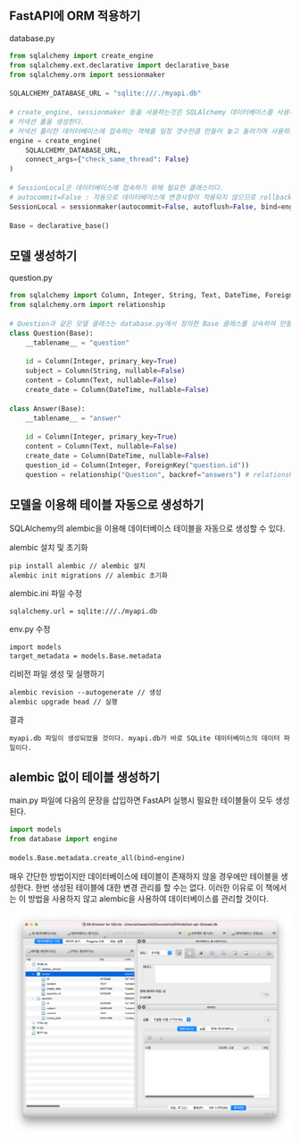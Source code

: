## FastAPI에 ORM 적용하기
database.py
```python
from sqlalchemy import create_engine
from sqlalchemy.ext.declarative import declarative_base
from sqlalchemy.orm import sessionmaker

SQLALCHEMY_DATABASE_URL = "sqlite:///./myapi.db"

# create_engine, sessionmaker 등을 사용하는것은 SQLAlchemy 데이터베이스를 사용하기 위해 따라야 할 규칙이다.
# 커넥션 풀을 생성한다.
# 커넥션 풀이란 데이터베이스에 접속하는 객체를 일정 갯수만큼 만들어 놓고 돌려가며 사용하는 것이다.
engine = create_engine(
    SQLALCHEMY_DATABASE_URL,
    connect_args={"check_same_thread": False}
)

# SessionLocal은 데이터베이스에 접속하기 위해 필요한 클래스이다.
# autocommit=False : 자동으로 데이터베이스에 변경사항이 적용되지 않으므로 rollback으로 되돌리는 것이 가능하다.
SessionLocal = sessionmaker(autocommit=False, autoflush=False, bind=engine)

Base = declarative_base()
```

## 모델 생성하기
question.py
```python
from sqlalchemy import Column, Integer, String, Text, DateTime, ForeignKey
from sqlalchemy.orm import relationship

# Question과 같은 모델 클래스는 database.py에서 정의한 Base 클래스를 상속하여 만들어야 한다.
class Question(Base):
    __tablename__ = "question"

    id = Column(Integer, primary_key=True)
    subject = Column(String, nullable=False)
    content = Column(Text, nullable=False)
    create_date = Column(DateTime, nullable=False)

class Answer(Base):
    __tablename__ = "answer"

    id = Column(Integer, primary_key=True)
    content = Column(Text, nullable=False)
    create_date = Column(DateTime, nullable=False)
    question_id = Column(Integer, ForeignKey("question.id"))
    question = relationship("Question", backref="answers") # relationship의 첫 번째 파라미터는 참조할 모델명이고 두 번째 backref 파라미터는 역참조 설정이다. 역참조란 쉽게 말해 질문에서 답변을 거꾸로 참조하는 것을 의미한다. 한 질문에는 여러 개의 답변이 달릴 수 있는데 역참조는 이 질문에 달린 답변들을 참조할 수 있게 한다. 
```

## 모델을 이용해 테이블 자동으로 생성하기
SQLAlchemy의 alembic을 이용해 데이터베이스 테이블을 자동으로 생성할 수 있다.

alembic 설치 및 초기화
```
pip install alembic // alembic 설치
alembic init migrations // alembic 초기화
```
alembic.ini 파일 수정
```
sqlalchemy.url = sqlite:///./myapi.db
```
env.py 수정
```
import models
target_metadata = models.Base.metadata
```
리비전 파일 생성 및 실행하기
```
alembic revision --autogenerate // 생성
alembic upgrade head // 실행
```

결과
```
myapi.db 파일이 생성되었을 것이다. myapi.db가 바로 SQLite 데이터베이스의 데이터 파일이다.
```

## alembic 없이 테이블 생성하기
main.py 파일에 다음의 문장을 삽입하면 FastAPI 실행시 필요한 테이블들이 모두 생성된다.
```python
import models
from database import engine

models.Base.metadata.create_all(bind=engine)
```
매우 간단한 방법이지만 데이터베이스에 테이블이 존재하지 않을 경우에만 테이블을 생성한다. 한번 생성된 테이블에 대한 변경 관리를 할 수는 없다. 이러한 이유로 이 책에서는 이 방법을 사용하지 않고 alembic을 사용하여 데이터베이스를 관리할 것이다.

![Alt text](image-1.png)